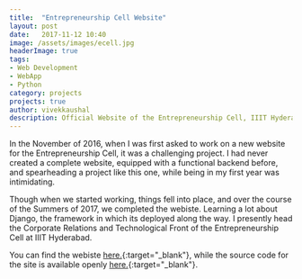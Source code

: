 ```yaml
---
title:  "Entrepreneurship Cell Website"
layout: post
date:   2017-11-12 10:40
image: /assets/images/ecell.jpg
headerImage: true
tags:
- Web Development
- WebApp
- Python
category: projects
projects: true
author: vivekkaushal
description: Official Website of the Entrepreneurship Cell, IIIT Hyderabad
---
```

In the November of 2016, when I was first asked to work on a new website for the Entrepreneurship Cell, it was a challenging project. I had never created a complete website, equipped with a functional backend before, and spearheading a project like this one, while being in my first year was intimidating.

Though when we started working, things fell into place, and over the course of the Summers of 2017, we completed the webiste. Learning a lot about Django, the framework in which its deployed along the way. I presently head the Corporate Relations and Technological Front of the Entrepreneurship Cell at IIIT Hyderabad.

You can find the webiste [here.][website]{:target="_blank"}, while the source code for the site is available openly [here.][github]{:target="_blank"}.

[website]: https://ecell.iiit.ac.in
[github]: https://github.com/gokulbnr/E-Cell-Website


<!-- Declaring images
![Yosh Ginsu]({{site.baseurl}}/assets/img/yosh-ginsu.jpg) -->
